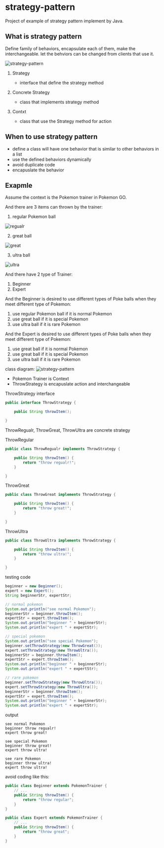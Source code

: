 # strategy-pattern
Project of example of strategy pattern implement by Java.

## What is strategy pattern
Define family of behaviors, encapsulate each of them, make the interchangeable. let the behviors can be changed from clients that use it.

![strategy-pattern](https://github.com/kan01234/design-patterns/blob/master/strategy-pattern/strategy-pattern.png)

1. Strategy
    - interface that define the strategy method

2. Concrete Strategy
    - class that implements strategy method

3. Contxt
    - class that use the Strategy method for action

## When to use strategy pattern
- define a class will have one behavior that is similar to other behaviors in a list
- use the defined behaviors dynamically
- avoid duplicate code
- encapuslate the behavior 

## Exapmle
Assume the context is the Pokemon trainer in Pokemon GO.

And there are 3 items can thrown by the trainer:
1. regular Pokemon ball

![regualr](https://github.com/kan01234/design-patterns/blob/master/strategy-pattern/img/regular.png)

2. great ball

![great](https://github.com/kan01234/design-patterns/blob/master/strategy-pattern/img/great.png)

3. ultra ball

![ultra](https://github.com/kan01234/design-patterns/blob/master/strategy-pattern/img/ultra.png)

And there have 2 type of Trainer:
1. Beginner
2. Expert

And the Beginner is desired to use different types of Poke balls when they meet different type of Pokemon:
1. use regular Pokemon ball if it is normal Pokemon
2. use great ball if it is special Pokemon
3. use ultra ball if it is rare Pokemon

And the Expert is desired to use different types of Poke balls when they meet different type of Pokemon:
1. use great ball if it is normal Pokemon
2. use great ball if it is special Pokemon
3. use ultra ball if it is rare Pokemon

class diagram:
![strategy-pattern](https://github.com/kan01234/design-patterns/blob/master/strategy-pattern/%20strategy-pattern.png)
- Pokemon Trainer is Context
- ThrowStrategy is encapuslate action and interchangeable

ThrowStrategy interface
```java
public interface ThrowStrategy {

    public String throwItem();

}
```

ThrowRegualr, ThrowGreat, ThrowUltra are concrete strategy

ThrowRegular
```java
public class ThrowRegualr implements ThrowStrategy {

    public String throwItem() {
        return "throw regualr!";
    }

}
```

ThrowGreat
```java
public class ThrowGreat implements ThrowStrategy {

    public String throwItem() {
        return "throw great!";
    }

}
```

ThrowUltra
```java
public class ThrowUltra implements ThrowStrategy {

    public String throwItem() {
        return "throw ultra!";
    }

}
```

testing code
```java
beginner = new Beginner();
expert = new Expert();
String beginnerStr, expertStr;

// normal pokemon
System.out.println("see normal Pokemon");
beginnerStr = beginner.throwItem();
expertStr = expert.throwItem();
System.out.println("beginner " + beginnerStr);
System.out.println("expert " + expertStr);

// special pokemon
System.out.println("see special Pokemon");
beginner.setThrowStrategy(new ThrowGreat());
expert.setThrowStrategy(new ThrowUltra());
beginnerStr = beginner.throwItem();
expertStr = expert.throwItem();
System.out.println("beginner " + beginnerStr);
System.out.println("expert " + expertStr);

// rare pokemon
beginner.setThrowStrategy(new ThrowUltra());
expert.setThrowStrategy(new ThrowUltra());
beginnerStr = beginner.throwItem();
expertStr = expert.throwItem();
System.out.println("beginner " + beginnerStr);
System.out.println("expert " + expertStr);
```

output
```
see normal Pokemon
beginner throw regualr!
expert throw great!

see special Pokemon
beginner throw great!
expert throw ultra!

see rare Pokemon
beginner throw ultra!
expert throw ultra!
```

avoid coding like this:
```java
public class Beginner extends PokemonTrainer {
    // ...
    public String throwItem() {
        return "throw regular";
    }
}
```
```java
public class Expert extends PokemonTrainer {
    // ...
    public String throwItem() {
        return "throw great";
    }
}
```
